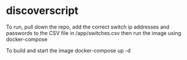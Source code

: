 # discoverscript
To run, pull down the repo, add the correct switch ip addresses and passwords to the CSV file in /app/switches.csv then run the image using docker-compose

To build and start the image
docker-compose up -d
